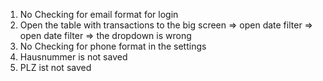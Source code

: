 1) No Checking for email format for login
2) Open the table with transactions to the big screen => open date filter => open date filter => the dropdown is wrong
3) No Checking for phone format in the settings
4) Hausnummer is not saved
5) PLZ ist not saved